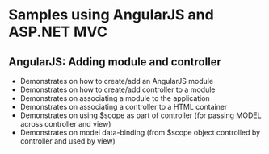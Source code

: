 # Samples using AngularJS and ASP.NET MVC

## AngularJS: Adding module and controller

- Demonstrates on how to create/add an AngularJS module
- Demonstrates on how to create/add controller to a module
- Demonstrates on associating a module to the application
- Demonstrates on associating a controller to a HTML container
- Demonstrates on using $scope as part of controller (for passing MODEL across controller and view)
- Demonstrates on model data-binding (from $scope object controlled by controller and used by view)



